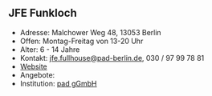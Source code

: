 ## JFE Funkloch
- Adresse:      Malchower Weg 48, 13053 Berlin
- Offen:        Montag-Freitag von 13-20 Uhr
- Alter:        6 - 14 Jahre
- Kontakt:      jfe.fullhouse@pad-berlin.de, 030 / 97 99 78 81 
- [Website](https://www.pad-berlin.de/jugendarbeit-praevention-und-qualifikation/jfe-funkloch)
- Angebote:     
- Institution:  [pad gGmbH](https://www.pad-berlin.de/)
